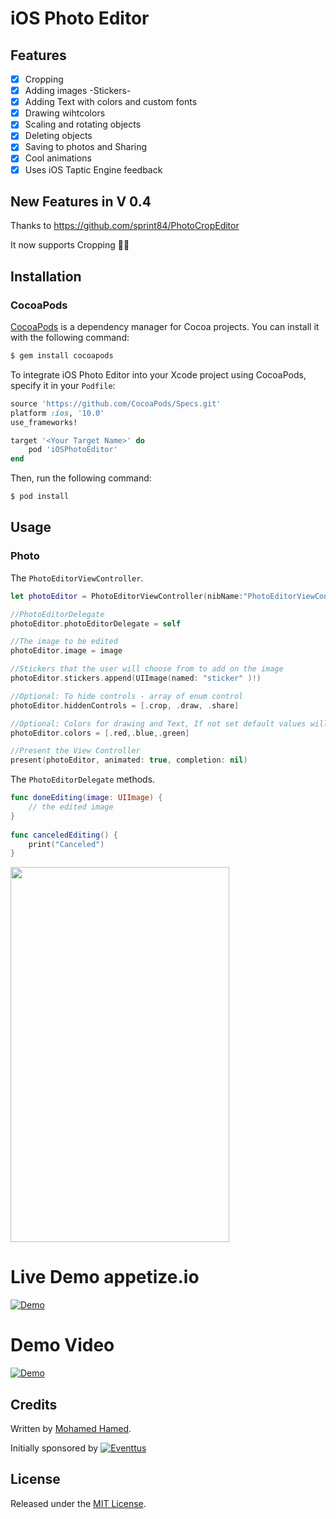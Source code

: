 # iOS Photo Editor

## Features
- [x] Cropping 
- [x] Adding images -Stickers-
- [x] Adding Text with colors and custom fonts
- [x] Drawing wihtcolors
- [x] Scaling and rotating objects 
- [x] Deleting objects 
- [x] Saving to photos and Sharing 
- [x] Cool animations 
- [x] Uses iOS Taptic Engine feedback 

## New Features in V 0.4 

Thanks to https://github.com/sprint84/PhotoCropEditor 

It now supports Cropping 💃🏻

## Installation

### CocoaPods

[CocoaPods](http://cocoapods.org) is a dependency manager for Cocoa projects. You can install it with the following command:

```bash
$ gem install cocoapods
```
To integrate iOS Photo Editor into your Xcode project using CocoaPods, specify it in your `Podfile`:
```ruby
source 'https://github.com/CocoaPods/Specs.git'
platform :ios, '10.0'
use_frameworks!

target '<Your Target Name>' do
    pod 'iOSPhotoEditor'
end
```

Then, run the following command:

```bash
$ pod install
```

## Usage

### Photo

The `PhotoEditorViewController`.

```swift
let photoEditor = PhotoEditorViewController(nibName:"PhotoEditorViewController",bundle: Bundle(for: PhotoEditorViewController.self))

//PhotoEditorDelegate
photoEditor.photoEditorDelegate = self

//The image to be edited 
photoEditor.image = image

//Stickers that the user will choose from to add on the image         
photoEditor.stickers.append(UIImage(named: "sticker" )!)

//Optional: To hide controls - array of enum control
photoEditor.hiddenControls = [.crop, .draw, .share]

//Optional: Colors for drawing and Text, If not set default values will be used
photoEditor.colors = [.red,.blue,.green]

//Present the View Controller
present(photoEditor, animated: true, completion: nil)
```
The `PhotoEditorDelegate` methods.

```swift
func doneEditing(image: UIImage) {
    // the edited image
}
    
func canceledEditing() {
    print("Canceled")
}

```

<img src="screenshot.PNG" width="350" height="600" />

# Live Demo appetize.io
[![Demo](appetize.png)](https://appetize.io/app/jtanmwtzbz1favhvhw5g24n7b0?device=iphone7plus&scale=50&orientation=portrait&osVersion=10.3)


# Demo Video 
[![Demo](https://img.youtube.com/vi/9VeIl9i30dI/0.jpg)](https://youtu.be/9VeIl9i30dI)

## Credits

Written by [Mohamed Hamed](https://github.com/M-Hamed).

Initially sponsored by [![Eventtus](http://assets.eventtus.com/logos/eventtus/standard.png)](http://eventtus.com)

## License

Released under the [MIT License](http://www.opensource.org/licenses/MIT).
